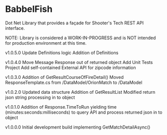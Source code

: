# BabbelFish
Dot Net Library that provides a façade for Shooter's Tech REST API interface.

NOTE: Library is considered a WORK-IN-PROGRESS and is NOT intended for production environment at this time.

v1.0.5.0
Update Definitions logic
Addition of Definitions

v1.0.4.0
Move Message Response out of returned object
Add Unit Tests Project
Add self-contained External API for zipcode information

v1.0.3.0
Addition of GetResultCourseOfFireDetail()
Moved ResponseTemplate.cs from /DataModel/OrionMatch to /DataModel

v1.0.2.0
Updated data structure
Addition of GetResultList
Modified return json string processing in to object

v1.0.1.0
Addition of Response.TimeToRun yielding time (minutes:seconds:milliseconds) to query API and process returned json in to object

v1.0.0.0
Initial development build implementing GetMatchDetailAsync()